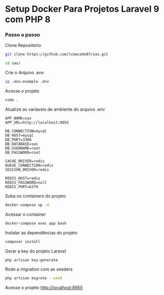 
# Setup Docker Para Projetos Laravel 9 com PHP 8

### Passo a passo
Clone Repositório
```sh
git clone https://github.com/lcmacedo07/sas.git
```

```sh
cd sas/
```

Crie o Arquivo .env
```sh
cp .env.example .env
```

Acesse o projeto
```sh
code .
```


Atualize as variáveis de ambiente do arquivo .env
```dosini
APP_NAME=sas
APP_URL=http://localhost:8955

DB_CONNECTION=mysql
DB_HOST=mysql
DB_PORT=3306
DB_DATABASE=sas
DB_USERNAME=root
DB_PASSWORD=root

CACHE_DRIVER=redis
QUEUE_CONNECTION=redis
SESSION_DRIVER=redis

REDIS_HOST=redis
REDIS_PASSWORD=null
REDIS_PORT=6379

```


Suba os containers do projeto
```sh
docker-compose up -d
```


Acessar o container
```sh
docker-compose exec app bash
```


Instalar as dependências do projeto
```sh
composer install
```


Gerar a key do projeto Laravel
```sh
php artisan key:generate
```

Rode a migration com as seeders
```sh
php artisan migrate --seed
```

Acesse o projeto
[http://localhost:8955](http://localhost:8955)
